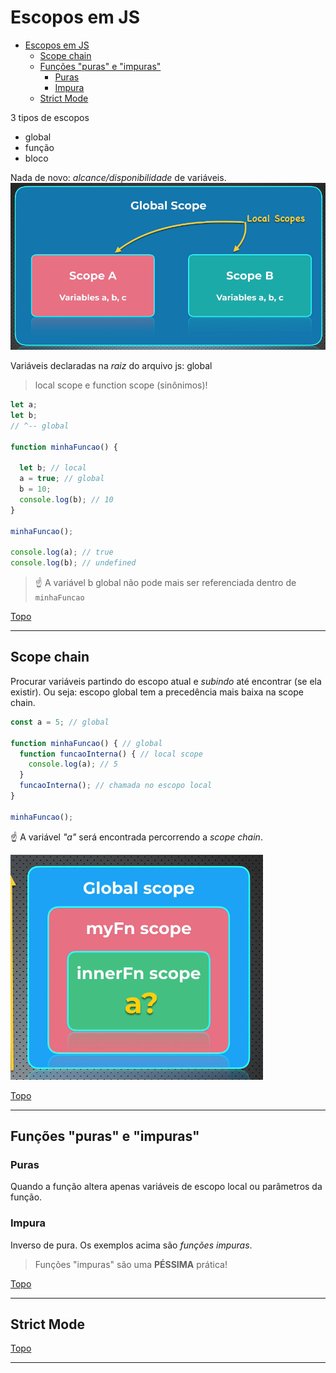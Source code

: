 # Escopos em JS

- [Escopos em JS](#escopos-em-js)
  - [Scope chain](#scope-chain)
  - [Funções "puras" e "impuras"](#funções-puras-e-impuras)
    - [Puras](#puras)
    - [Impura](#impura)
  - [Strict Mode](#strict-mode)


3 tipos de escopos

- global
- função
- bloco

Nada de novo: *alcance/disponibilidade* de variáveis.
![](../prints/2023-03-12-09-51-11.png)

Variáveis declaradas na *raiz* do arquivo js: global

> local scope e function scope (sinônimos)!

```js
let a;
let b;
// ^-- global

function minhaFuncao() {

  let b; // local
  a = true; // global
  b = 10;
  console.log(b); // 10
}

minhaFuncao();

console.log(a); // true
console.log(b); // undefined
```

>☝ A variável b global não pode mais ser referenciada dentro de `minhaFuncao`

[Topo](#escopos-em-js)

---

## Scope chain

Procurar variáveis partindo do escopo atual e *subindo* até encontrar (se ela existir). Ou seja: escopo global tem a precedência mais baixa na scope chain.

```js
const a = 5; // global

function minhaFuncao() { // global
  function funcaoInterna() { // local scope
    console.log(a); // 5
  }
  funcaoInterna(); // chamada no escopo local
}

minhaFuncao();
```
☝ A variável *"a"* será encontrada percorrendo a *scope chain*.

![](../prints/2023-03-12-10-08-08.png)

[Topo](#escopos-em-js)

---

## Funções "puras" e "impuras"

### Puras

Quando a função altera apenas variáveis de escopo local ou parâmetros da função.

### Impura

Inverso de pura. Os exemplos acima são *funções impuras*.

> Funções "impuras" são uma **PÉSSIMA** prática!

[Topo](#escopos-em-js)

---

## Strict Mode

[Topo](#escopos-em-js)

---
